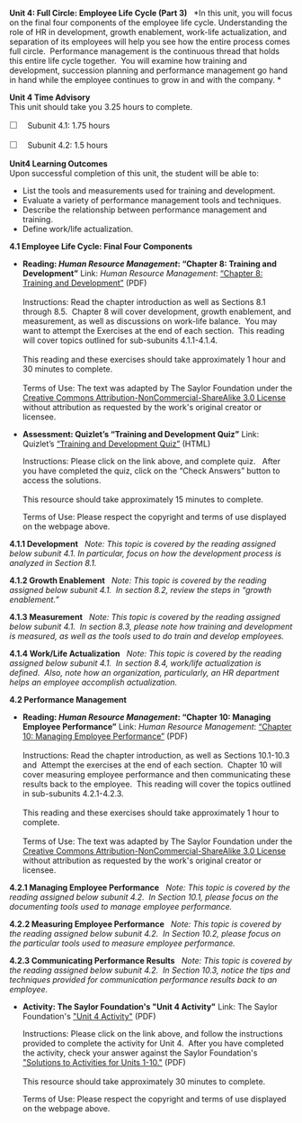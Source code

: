 **Unit 4: Full Circle: Employee Life Cycle (Part 3)** <span
id="4"></span> 
*In this unit, you will focus on the final four components of the
employee life cycle. Understanding the role of HR in development, growth
enablement, work-life actualization, and separation of its employees
will help you see how the entire process comes full circle.  Performance
management is the continuous thread that holds this entire life cycle
together.  You will examine how training and development, succession
planning and performance management go hand in hand while the employee
continues to grow in and with the company. *

**Unit 4 Time Advisory**  
This unit should take you 3.25 hours to complete.  
  
 <span
style="color: rgb(85, 85, 85); font-family: 'Myriad Pro', 'Gill Sans', 'Gill Sans MT', Calibri, sans-serif; font-size: 16px; line-height: 21px; text-align: left; -webkit-text-size-adjust: none; ">☐
   </span>Subunit 4.1: 1.75 hours  
  
 <span
style="color: rgb(85, 85, 85); font-family: 'Myriad Pro', 'Gill Sans', 'Gill Sans MT', Calibri, sans-serif; font-size: 16px; line-height: 21px; text-align: left; -webkit-text-size-adjust: none; ">☐
   </span>Subunit 4.2: 1.5 hours

**Unit4 Learning Outcomes**  
Upon successful completion of this unit, the student will be able to:  
  
-   List the tools and measurements used for training and development.
-   Evaluate a variety of performance management tools and techniques.
-   Describe the relationship between performance management and
    training.
-   Define work/life actualization.

**4.1 Employee Life Cycle: Final Four Components** <span
id="4.1"></span> 
-   **Reading: *Human Resource Management*: “Chapter 8: Training and
    Development”**
    Link: *Human Resource Management*: [“Chapter 8: Training and
    Development”](http://www.saylor.org/site/textbooks/Human%20Resource%20Management.pdf) (PDF)  
        
     Instructions: Read the chapter introduction as well as Sections 8.1
    through 8.5.  Chapter 8 will cover development, growth enablement,
    and measurement, as well as discussions on work-life balance.  You
    may want to attempt the Exercises at the end of each section.  This
    reading will cover topics outlined for sub-subunits 4.1.1-4.1.4.  
        
     This reading and these exercises should take approximately 1 hour
    and 30 minutes to complete.  
        
     Terms of Use: The text was adapted by The Saylor Foundation under
    the [Creative Commons Attribution-NonCommercial-ShareAlike 3.0
    License](http://creativecommons.org/licenses/by-nc-sa/3.0/) without
    attribution as requested by the work's original creator or
    licensee. 

-   **Assessment: Quizlet’s “Training and Development Quiz”**
    Link: Quizlet’s [“Training and Development
    Quiz”](http://quizlet.com/5376297/test/) (HTML)  
      
     Instructions: Please click on the link above, and complete quiz.  
    After you have completed the quiz, click on the “Check Answers”
    button to access the solutions.  
        
     This resource should take approximately 15 minutes to complete.  
      
     Terms of Use: Please respect the copyright and terms of use
    displayed on the webpage above. 

**4.1.1 Development** <span id="4.1.1"></span> 
*Note: This topic is covered by the reading assigned below subunit 4.1.
In particular, focus on how the development process is analyzed in
Section 8.1.*

**4.1.2 Growth Enablement** <span id="4.1.2"></span> 
*Note: This topic is covered by the reading assigned below subunit 4.1.
 In section 8.2, review the steps in “growth enablement.”*

**4.1.3 Measurement** <span id="4.1.3"></span> 
*Note: This topic is covered by the reading assigned below subunit 4.1. 
In section 8.3, please note how training and development is measured, as
well as the tools used to do train and develop employees.*

**4.1.4 Work/Life Actualization** <span id="4.1.4"></span> 
*Note: This topic is covered by the reading assigned below subunit 4.1.
 In section 8.4, work/life actualization is defined.  Also, note how an
organization, particularly, an HR department helps an employee
accomplish actualization.*

**4.2 Performance Management** <span id="4.2"></span> 
-   **Reading: *Human Resource Management*: “Chapter 10: Managing
    Employee Performance”**
    Link: *Human Resource Management*: [“Chapter 10: Managing Employee
    Performance”](http://www.saylor.org/site/textbooks/Human%20Resource%20Management.pdf) (PDF)  
        
     Instructions: Read the chapter introduction, as well as Sections
    10.1-10.3 and  Attempt the exercises at the end of each section. 
    Chapter 10 will cover measuring employee performance and then
    communicating these results back to the employee.  This reading will
    cover the topics outlined in sub-subunits 4.2.1-4.2.3.  
        
     This reading and these exercises should take approximately 1 hour
    to complete.  
        
     Terms of Use: The text was adapted by The Saylor Foundation under
    the [Creative Commons Attribution-NonCommercial-ShareAlike 3.0
    License](http://creativecommons.org/licenses/by-nc-sa/3.0/) without
    attribution as requested by the work's original creator or
    licensee. 

**4.2.1 Managing Employee Performance** <span id="4.2.1"></span> 
*Note: This topic is covered by the reading assigned below subunit 4.2.
 In Section 10.1, please focus on the documenting tools used to manage
employee performance.*

**4.2.2 Measuring Employee Performance** <span id="4.2.2"></span> 
*Note: This topic is covered by the reading assigned below subunit 4.2. 
In Section 10.2, please focus on the particular tools used to measure
employee performance.*

**4.2.3 Communicating Performance Results** <span id="4.2.3"></span> 
*Note: This topic is covered by the reading assigned below subunit 4.2.
 In Section 10.3, notice the tips and techniques provided for
communication performance results back to an employee.*

-   **Activity: The Saylor Foundation's "Unit 4 Activity"**
    Link: The Saylor Foundation's ["Unit 4
    Activity"](http://www.saylor.org/site/wp-content/uploads/2012/06/PRDV401-HR101-Units-1-10-Activities.pdf) (PDF)  
      
     Instructions: Please click on the link above, and follow the
    instructions provided to complete the activity for Unit 4.  After
    you have completed the activity, check your answer against the
    Saylor Foundation's ["Solutions to Activities for Units
    1-10."](http://www.saylor.org/site/wp-content/uploads/2012/06/PRDV401-HR101-Units-1-10-Activities-Answer-Key.pdf) (PDF)  
        
     This resource should take approximately 30 minutes to complete.  
      
     Terms of Use: Please respect the copyright and terms of use
    displayed on the webpage above. 


